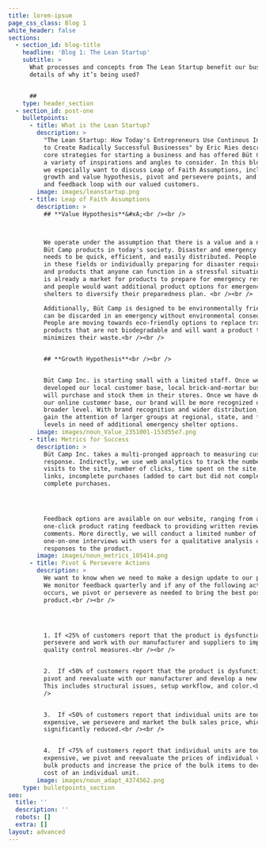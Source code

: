 ```yaml
---
title: lorem-ipsum
page_css_class: Blog 1
white_header: false
sections:
  - section_id: blog-title
    headline: 'Blog 1: The Lean Startup'
    subtitle: >
      What processes and concepts from The Lean Startup benefit our business and
      details of why it’s being used?


      ##
    type: header_section
  - section_id: post-one
    bulletpoints:
      - title: What is the Lean Startup?
        description: >
          "The Lean Startup: How Today's Entrepreneurs Use Continous Innovation
          to Create Radically Successful Businesses" by Eric Ries describes the
          core strategies for starting a business and has offered Büt Camp, Inc.
          a variety of inspirations and angles to consider. In this blog post,
          we especially want to discuss Leap of Faith Assumptions, including
          growth and value hypothesis, pivot and persevere points, and metrics
          and feedback loop with our valued customers.
        image: images/leanstartup.png
      - title: Leap of Faith Assumptions
        description: >
          ## **Value Hypothesis**&#xA;<br /><br />



          We operate under the assumption that there is a value and a need for
          Büt Camp products in today's society. Disaster and emergency response
          needs to be quick, efficient, and easily distributed. People working
          in these fields or individually preparing for disaster require tools
          and products that anyone can function in a stressful situation. There
          is already a market for products to prepare for emergency response,
          and people would want additional product options for emergency
          shelters to diversify their preparedness plan. <br /><br />

          Additionally, Büt Camp is designed to be environmentally friendly and
          can be discarded in an emergency without environmental consequences.
          People are moving towards eco-friendly options to replace traditional
          products that are not biodegradable and will want a product that
          minimizes their waste.<br /><br />


          ## **Growth Hypothesis**<br /><br />


          Büt Camp Inc. is starting small with a limited staff. Once we have
          developed our local customer base, local brick-and-mortar businesses
          will purchase and stock them in their stores. Once we have developed
          our online customer base, our brand will be more recognized on a
          broader level. With brand recognition and wider distribution, we will
          gain the attention of larger groups at regional, state, and federal
          levels in need of additional emergency shelter options.
        image: images/noun_Value_2351001-153d55e7.png
      - title: Metrics for Success
        description: >
          Büt Camp Inc. takes a multi-pronged approach to measuring customer
          response. Indirectly, we use web analytics to track the number of
          visits to the site, number of clicks, time spent on the site, referral
          links, incomplete purchases (added to cart but did not complete), and
          complete purchases.




          Feedback options are available on our website, ranging from a
          one-click product rating feedback to providing written reviews and
          comments. More directly, we will conduct a limited number of
          one-on-one interviews with users for a qualitative analysis of
          responses to the product.
        image: images/noun_metrics_105414.png
      - title: Pivot & Persevere Actions
        description: >
          We want to know when we need to make a design update to our products.
          We monitor feedback quarterly and if any of the following actions
          occurs, we pivot or persevere as needed to bring the best possible
          product.<br /><br />




          1. If <25% of customers report that the product is dysfunctional, we
          persevere and work with our manufacturer and suppliers to improve
          quality control measures.<br /><br />


          2.  If <50% of customers report that the product is dysfunctional, we
          pivot and reevaluate with our manufacturer and develop a new design.
          This includes structural issues, setup workflow, and color.<br /><br
          />


          3.  If <50% of customers report that individual units are too
          expensive, we persevere and market the bulk sales price, which is
          significantly reduced.<br /><br />


          4.  If <75% of customers report that individual units are too
          expensive, we pivot and reevaluate the prices of individual versus
          bulk products and increase the price of the bulk items to decrease the
          cost of an individual unit.
        image: images/noun_adapt_4374562.png
    type: bulletpoints_section
seo:
  title: ''
  description: ''
  robots: []
  extra: []
layout: advanced
---
```

